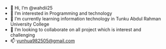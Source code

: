 - 👋 Hi, I’m @wahdii25
- 👀 I’m interested in Programming and technology
- 🌱 I’m currently learning information technology in Tunku Abdul Rahman University College
- 💞️ I’m looking to collaborate on all project which is interest and challenging
- 📫 yunhua982505@gmail.com

<!---
wahdii25/wahdii25 is a ✨ special ✨ repository because its `README.md` (this file) appears on your GitHub profile.
You can click the Preview link to take a look at your changes.
--->
